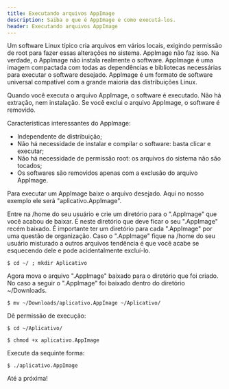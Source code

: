 ```yaml
---
title: Executando arquivos AppImage
description: Saiba o que é AppImage e como executá-los.
header: Executando arquivos AppImage
---
```


Um software Linux típico cria arquivos em vários locais, exigindo permissão de root para fazer essas alterações no sistema.
AppImage não faz isso. Na verdade, o AppImage não instala realmente o software. AppImage é uma imagem compactada com todas as dependências e bibliotecas necessárias para executar o software desejado. AppImage é um formato de software universal compatível com a grande maioria das distribuições Linux.

Quando você executa o arquivo AppImage, o software é executado. Não há extração, nem instalação. Se você exclui o arquivo AppImage, o software é removido.

Características interessantes do AppImage:

* Independente de distribuição;
* Não há necessidade de instalar e compilar o software: basta clicar e executar;
* Não há necessidade de permissão root: os arquivos do sistema não são tocados;
* Os softwares são removidos apenas com a exclusão do arquivo AppImage.

Para executar um AppImage baixe o arquivo desejado. Aqui no nosso exemplo ele será "aplicativo.AppImage".

Entre na /home do seu usuário e crie um diretório para o ".AppImage" que você acabou de baixar. É neste diretório que deve ficar o seu ".AppImage" recém baixado. É importante ter um diretório para cada ".AppImage" por uma questão de organização. Caso o ".AppImage" fique na /home do seu usuário misturado a outros arquivos tendência é que você acabe se esquecendo dele e pode acidentalmente excluí-lo.

```console
$ cd ~/ ; mkdir Aplicativo
```

Agora mova o arquivo ".AppImage" baixado para o diretório que foi criado. No caso a seguir o ".AppImage" foi baixado dentro do diretório ~/Downloads.

```console
$ mv ~/Downloads/aplicativo.AppImage ~/Aplicativo/
```

Dê permissão de execução:

```console
$ cd ~/Aplicativo/

$ chmod +x aplicativo.AppImage
```

Execute da sequinte forma:

```console
$ ./aplicativo.AppImage
```


Até a próxima!
